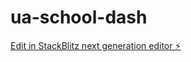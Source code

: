 # ua-school-dash

[Edit in StackBlitz next generation editor ⚡️](https://stackblitz.com/~/github.com/ploogo/ua-school-dash)